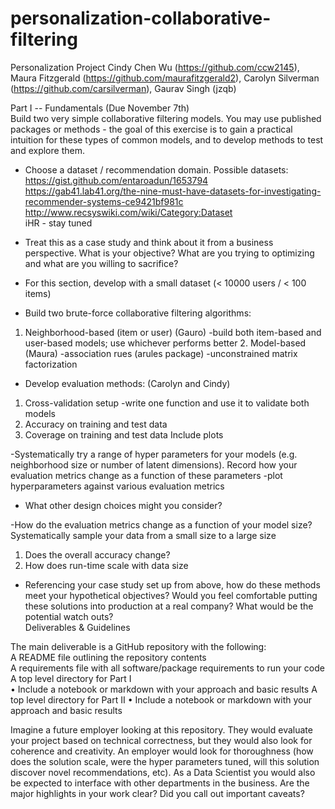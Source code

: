 # personalization-collaborative-filtering
Personalization Project
Cindy Chen Wu (https://github.com/ccw2145), Maura Fitzgerald (https://github.com/maurafitzgerald2), Carolyn Silverman (https://github.com/carsilverman), Gaurav Singh (jzqb)

Part I -- Fundamentals	 (Due November 7th)			 							
Build two very simple collaborative filtering models. You may use published packages or methods - the goal of this exercise is to gain a practical intuition for these types of common models, and to develop methods to test and explore them. 			
						
-  Choose a dataset / recommendation domain. Possible datasets:			
https://gist.github.com/entaroadun/1653794							
https://gab41.lab41.org/the-nine-must-have-datasets-for-investigating-recommender-systems-ce9421bf981c			
http://www.recsyswiki.com/wiki/Category:Dataset		
iHR - stay tuned 					 					
				
- Treat this as a case study and think about it from a business perspective. What is your objective? What are you trying to optimizing and what are you willing to sacrifice?

-  For this section, develop with a small dataset (< 10000 users / < 100 items) 

-  Build two brute-force collaborative filtering algorithms:				 	
1. Neighborhood-based (item or user) (Gauro)
	-build both item-based and user-based models; use whichever performs better
	2. Model-based (Maura)
		-association rues (arules package)
		-unconstrained matrix factorization

- Develop evaluation methods: (Carolyn and Cindy)
1. Cross-validation setup
	-write one function and use it to validate both models
2. Accuracy on training and test data
3. Coverage on training and test data
		Include plots

-Systematically try a range of hyper parameters for your models (e.g. neighborhood size or number of latent dimensions). Record how your evaluation metrics change as a function of these parameters 
	-plot hyperparameters against various evaluation metrics
- What other design choices might you consider?

-How do the evaluation metrics change as a function of your model size? Systematically sample your data from a small size to a large size
1. Does the overall accuracy change?
2. How does run-time scale with data size

- Referencing your case study set up from above, how do these methods meet your hypothetical objectives? Would you feel comfortable putting these solutions into production at a real company? What would be the potential watch outs? 										
Deliverables & Guidelines
						
The main deliverable is a GitHub repository with the following:			
A README file outlining the repository contents		
A requirements file with all software/package requirements to run your code		
A top level directory for Part I						 			
• Include a notebook or markdown with your approach and basic results 
 A top level directory for Part II
		• Include a notebook or markdown with your approach and basic results
						
Imagine a future employer looking at this repository. They would evaluate your project based on technical correctness, but they would also look for coherence and creativity. An employer would look for thoroughness (how does the solution scale, were the hyper parameters tuned, will this solution discover novel recommendations, etc). As a Data Scientist you would also be expected to interface with other departments in the business. Are the major highlights in your work clear? Did you call out important caveats? 
				
